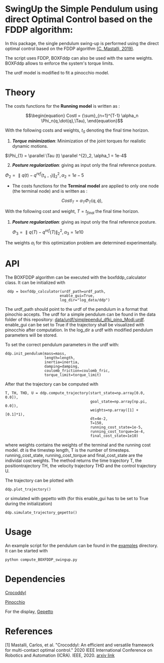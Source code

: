 # SwingUp the Simple Pendulum using direct Optimal Control based on the FDDP algorithm:

In this package, the single pendulum swing-up is performed using the direct optimal control based on the FDDP algorithm [(C. Mastalli, 2019)](https://arxiv.org/abs/1909.04947).

The script uses FDDP, BOXFddp can also be used with the same weights.
BOXFddp allows to enforce the system's torque limits.

The urdf model is modified to fit a pinocchio model.

# Theory

The costs functions for the **Running model** is written as :

```math
\begin{equation}
  Costl = {\sum}_{n=1}^{T-1} \alpha_n \Phi_n(q,\dot{q},\Tau),
\end{equation}
```

With the following costs and weights, $`t_S`$ denoting the final time horizon.

1. _**Torque minimization**_: Minimization of the joint torques for realistic dynamic motions.

$`\Phi_{1} =  \parallel \Tau (t) \parallel ^{2}_2,   \alpha_1 = 1e-4`$

2. _**Posture regularization**_:  giving as input only the final reference posture. 

$`\Phi_{2} = \parallel q(t)-q^{ref}(t_{s-1})\parallel ^{2}_2 ,   \alpha_2 = 1e-5`$



* The costs functions for the **Terminal model** are applied to only one node (the terminal node) and is written as :


```math
 \begin{equation}
  Costl_T =  \alpha_T \Phi_T(q,\dot{q}),
 \end{equation}
```

With the following cost and weight, $`T = t_{final}`$ the final time horizon.

1. _**Posture regularization**_: giving as input only the final reference posture. 


    $`\Phi_{3} = \parallel q(T)-q^{ref}(T)\parallel^{2}_2 ,   \alpha_{3} = 1e10`$




The weights $`\alpha_i`$ for this optimization problem are determined experimentally. 

# API

The BOXFDDP algorithm can be executed with the boxfddp_calculator class. It can be initialized with

     ddp = boxfddp_calculator(urdf_path=urdf_path,
                             enable_gui=True,
                             log_dir="log_data/ddp")

The urdf_path should point to the urdf of the pendulum in a format that pinochio accepts. The urdf for a simple pendulum can be found in the data folder of this repository: [data/urdf/simplependul_dfki_pino_Modi.urdf](../../../../../data/urdf/simplependul_dfki_pino_Modi.urdf). enable_gui can be set to True if the trajectory shall be visualized with pinocchio after computation. In the log_dir a urdf with modified pendulum parameters will be stored.

To set the correct pendulum parameters in the urdf with:

    ddp.init_pendulum(mass=mass,
                      length=length,
                      inertia=inertia,
                      damping=damping,
                      coulomb_friction=coulomb_fric,
                      torque_limit=torque_limit)

After that the trajectory can be computed with

    T, TH, THD, U = ddp.compute_trajectory(start_state=np.array[0.0, 0.0]),
                                           goal_state=np.array[np.pi, 0.0]),
                                           weights=np.array([1] + [0.1]*1),
                                           dt=4e-2,
                                           T=150,
                                           running_cost_state=1e-5,
                                           running_cost_torque=1e-4,
                                           final_cost_state=1e10)

where weights contains the weights of the terminal and the running cost model. dt is the timestep length, T is the number of timesteps. running_cost_state, running_cost_torque and final_cost_state are the individal cost weights. The method returns the time trajectory T, the positiontrajectory TH, the velocity trajectory THD and the control trajectory U.

The trajectory can be plotted with

    ddp.plot_trajectory()

or simulated with gepetto with (for this enable_gui has to be set to True during the initialization)

    ddp.simulate_trajectory_gepetto()

# Usage

An example script for the pendulum can be found in the [examples](../../../examples/) directory. It can be started with

    python compute_BOXFDDP_swingup.py


# Dependencies

[Crocoddyl](https://github.com/loco-3d/crocoddyl)

[Pinocchio](https://github.com/stack-of-tasks/pinocchio)

For the display, [Gepetto](https://github.com/Gepetto/gepetto-viewer)

# References

[1] Mastalli, Carlos, et al. "Crocoddyl: An efficient and versatile framework for multi-contact optimal control." 2020 IEEE International Conference on Robotics and Automation (ICRA). IEEE, 2020. [arxiv link](https://arxiv.org/abs/1909.04947)
